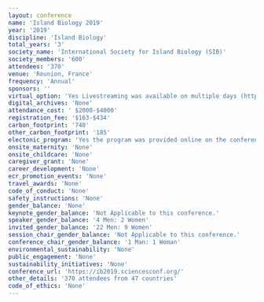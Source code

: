 ```yaml
---
layout: conference 
name: 'Island Biology 2019'
year: '2019'
discipline: 'Island Biology'
total_years: '3'
society_name: 'International Society for Island Biology (SIB)'
society_members: '600'
attendees: '370'
venue: 'Reunion, France'
frequency: 'Annual'
sponsors: ''
virtual_option: 'Yes Livestreaming was available on multiple days (https://www.youtube.com/results?search_query=universitpercentC3percentA9+de+la+rpercentC3percentA9union)'
digital_archives: 'None'
attendance_cost: ' $2000-$4000'
registration_fee: '$163-$434'
carbon_footprint: '740'
other_carbon_footprint: '185'
electonic_program: 'Yes the program was provided online on the conference website.'
onsite_maternity: 'None'
onsite_childcare: 'None'
caregiver_grant: 'None'
career_development: 'None'
ecr_promotion_events: 'None'
travel_awards: 'None'
code_of_conduct: 'None'
safety_instructions: 'None'
gender_balance: 'None'
keynote_gender_balance: 'Not Applicable to this conference.'
speaker_gender_balance: '4 Men: 2 Women'
invited_gender_balance: '22 Men: 9 Women'
session_chair_gender_balance: 'Not Applicable to this conference.'
conference_chair_gender_balance: '1 Man: 1 Woman'
environmental_sustainability: 'None'
public_engagement: 'None'
sustainability_initiatives: 'None'
conference_url: 'https://ib2019.sciencesconf.org/'
other_details: '370 attendees from 47 countries'
code_of_ethics: 'None'
---
```

